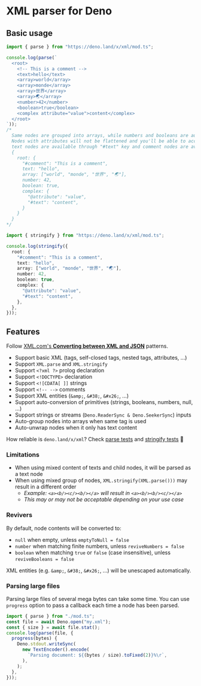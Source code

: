 # XML parser for Deno

## Basic usage

```ts
import { parse } from "https://deno.land/x/xml/mod.ts";

console.log(parse(`
  <root>
    <!-- This is a comment -->
    <text>hello</text>
    <array>world</array>
    <array>monde</array>
    <array>世界</array>
    <array>🌏</array>
    <number>42</number>
    <boolean>true</boolean>
    <complex attribute="value">content</complex>
  </root>
`));
/*
  Same nodes are grouped into arrays, while numbers and booleans are auto-parsed (can be disabled)
  Nodes with attributes will not be flattened and you'll be able to access them with "@" prefix while
  text nodes are available through "#text" key and comment nodes are available through "#comment" key
  {
    root: {
      "#comment": "This is a comment",
      text: "hello",
      array: ["world", "monde", "世界", "🌏"],
      number: 42,
      boolean: true,
      complex: {
        "@attribute": "value",
        "#text": "content",
      }
    }
  }
*/
```

```ts
import { stringify } from "https://deno.land/x/xml/mod.ts";

console.log(stringify({
  root: {
    "#comment": "This is a comment",
    text: "hello",
    array: ["world", "monde", "世界", "🌏"],
    number: 42,
    boolean: true,
    complex: {
      "@attribute": "value",
      "#text": "content",
    },
  },
}));
```

## Features

Follow
[XML.com's **Converting between XML and
JSON**](https://www.xml.com/pub/a/2006/05/31/converting-between-xml-and-json.html)
patterns.

- Support basic XML (tags, self-closed tags, nested tags, attributes, ...)
- Support `XML.parse` and `XML.stringify`
- Support `<?xml ?>` prolog declaration
- Support `<!DOCTYPE>` declaration
- Support `<![CDATA[ ]]` strings
- Support `<!-- -->` comments
- Support XML entities (`&amp;`, `&#38;`, `&#x26;`, ...)
- Support auto-conversion of primitives (strings, booleans, numbers, null, ...)
- Support strings or streams (`Deno.ReaderSync & Deno.SeekerSync`) inputs
- Auto-group nodes into arrays when same tag is used
- Auto-unwrap nodes when it only has text content

How reliable is `deno.land/x/xml`? Check [parse tests](/parse_test.ts) and
[stringify tests](/stringify_test.ts) 🧪

### Limitations

- When using mixed content of texts and child nodes, it will be parsed as a text
  node
- When using mixed group of nodes, `XML.stringify(XML.parse()))` may result in a
  different order
  - _Example: `<a><b/><c/><b/></a>` will result in `<a><b/><b/><c/></a>`_
  - _This may or may not be acceptable depending on your use case_

### Revivers

By default, node contents will be converted to:

- `null` when empty, unless `emptyToNull = false`
- `number` when matching finite numbers, unless `reviveNumbers = false`
- `boolean` when matching `true` or `false` (case insensitive), unless
  `reviveBooleans = false`

XML entities (e.g. `&amp;`, `&#38;`, `&#x26;`, ...) will be unescaped
automatically.

### Parsing large files

Parsing large files of several mega bytes can take some time.
You can use `progress` option to pass a callback each time a node has been parsed.

```ts
import { parse } from "./mod.ts";
const file = await Deno.open("my.xml");
const { size } = await file.stat();
console.log(parse(file, {
  progress(bytes) {
    Deno.stdout.writeSync(
      new TextEncoder().encode(
        `Parsing document: ${(bytes / size).toFixed(2)}%\r`,
      ),
    );
  },
}));
```